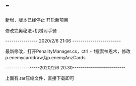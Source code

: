 # -
新增，版本已经停止 开启新项目


修改完奥秘法+机械污手骑

---------------- 2020/2/6 21:06 ------------------------

最新修改，打开PenalityManager.cs，ctrl + f搜索神恩术，修改p.enemycarddraw为p.enemyAnzCards 

-----------------2020/2/6 20:30--------------------------

上面有.rar压缩文件，直接下载即可
